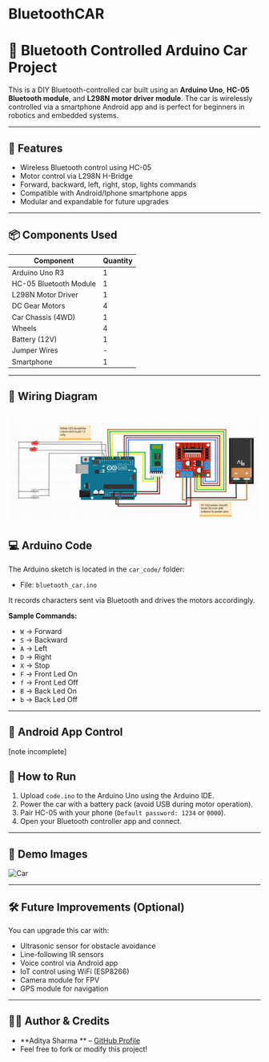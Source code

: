 # BluetoothCAR
# 🚗 Bluetooth Controlled Arduino Car Project

This is a DIY Bluetooth-controlled car built using an **Arduino Uno**, **HC-05 Bluetooth module**, and **L298N motor driver module**. The car is wirelessly controlled via a smartphone Android app and is perfect for beginners in robotics and embedded systems.

---

## 🔧 Features

- Wireless Bluetooth control using HC-05
- Motor control via L298N H-Bridge
- Forward, backward, left, right, stop, lights commands
- Compatible with Android/Iphone smartphone apps
- Modular and expandable for future upgrades

---

## 📦 Components Used

| Component               | Quantity |
|------------------------|----------|
| Arduino Uno R3         | 1        |
| HC-05 Bluetooth Module | 1        |
| L298N Motor Driver     | 1        |
| DC Gear Motors         | 4        |
| Car Chassis (4WD)      | 1        |
| Wheels                 | 4        |
| Battery (12V)          | 1        |
| Jumper Wires           | -        |
| Smartphone             | 1        |

---

## 🔌 Wiring Diagram
![images/circuit.png](images/circuit.png)
---

## 💻 Arduino Code

The Arduino sketch is located in the `car_code/` folder:
- File: `bluetooth_car.ino`

It records characters sent via Bluetooth and drives the motors accordingly.

**Sample Commands:**
- `W` → Forward
- `S` → Backward
- `A` → Left
- `D` → Right
- `X` → Stop
- `F` → Front Led On
- `f` → Front Led Off
- `B` → Back Led On
- `b` → Back Led Off
---

## 📱 Android App Control

[note incomplete]

## 🚀 How to Run

1. Upload `code.ino` to the Arduino Uno using the Arduino IDE.
2. Power the car with a battery pack (avoid USB during motor operation).
3. Pair HC-05 with your phone (`Default password: 1234` or `0000`).
4. Open your Bluetooth controller app and connect.
---

## 📸 Demo Images

![Car](images/sampleT.jpg)

---

## 🛠️ Future Improvements (Optional)

You can upgrade this car with:
- Ultrasonic sensor for obstacle avoidance
- Line-following IR sensors
- Voice control via Android app
- IoT control using WiFi (ESP8266)
- Camera module for FPV
- GPS module for navigation

---

## 👨‍💻 Author & Credits

- **Aditya Sharma ** – [GitHub Profile](https://github.com/aditya14sharma01)
- Feel free to fork or modify this project!

